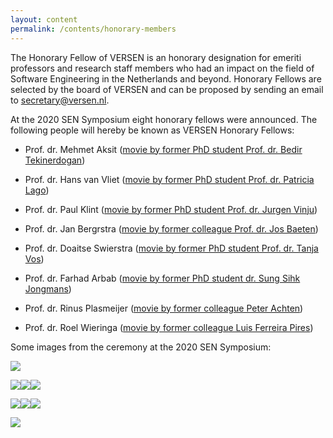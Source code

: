 ```yaml
---
layout: content
permalink: /contents/honorary-members
---
```




The Honorary Fellow of VERSEN is an honorary designation for emeriti professors and research staff members who had an impact on the field of Software Engineering in the Netherlands and beyond. Honorary Fellows are selected by the board of VERSEN and can be proposed by sending an email to [secretary@versen.nl](mailto:secretary@versen.nl?subject=VERSEN%20Honorary%20Fellow%20proposal).

At the 2020 SEN Symposium eight honorary fellows were announced. The following people will hereby be known as VERSEN Honorary Fellows:

* Prof. dr. Mehmet Aksit ([movie by former PhD student Prof. dr. Bedir Tekinerdogan](https://youtu.be/XLheH5MwJ9U))

* Prof. dr. Hans van Vliet ([movie by former PhD student Prof. dr. Patricia Lago](https://youtu.be/pqvSi2eKPxg))

* Prof. dr. Paul Klint ([movie by former PhD student Prof. dr. Jurgen Vinju](https://youtu.be/OR5OrF1ZUz0))

* Prof. dr. Jan Bergrstra ([movie by former colleague Prof. dr. Jos Baeten](https://youtu.be/KsJ5SW9XvlU))

* Prof. dr. Doaitse Swierstra ([movie by former PhD student Prof. dr. Tanja Vos](https://youtu.be/yyIiaP7-Yj8))

* Prof. dr. Farhad Arbab ([movie by former PhD student dr. Sung Sihk Jongmans](https://youtu.be/SPQr8FPminY))

* Prof. dr. Rinus Plasmeijer ([movie by former colleague Peter Achten](https://youtu.be/rg30-4EanQQ))

* Prof. dr. Roel Wieringa ([movie by former colleague Luis Ferreira Pires](https://youtu.be/oVkznwAIr5I)) 

Some images from the ceremony at the 2020 SEN Symposium:

![](/assets/img/honorary-members/Screenshot_2020-02-20_at_10.11.01.png)

![](/assets/img/honorary-members/Screenshot_2020-02-20_at_10.09.39.png)![](/assets/img/honorary-members/Screenshot_2020-02-20_at_10.10.13.png)![](/assets/img/honorary-members/Screenshot_2020-02-20_at_10.10.24.png)

![](/assets/img/honorary-members/Screenshot_2020-02-20_at_10.10.35.png)![](/assets/img/honorary-members/Screenshot_2020-02-20_at_10.10.45.png)![](/assets/img/honorary-members/Screenshot_2020-02-20_at_10.10.53.png)

![](/assets/img/honorary-members/Screenshot_2020-02-20_at_10.11.18.png)